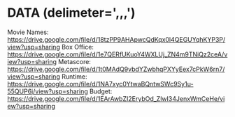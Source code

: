 # DATA (delimeter=',,,')

Movie Names: https://drive.google.com/file/d/18tzPP9AHApwcQdKqx0l4QEGUYqhKYP3P/view?usp=sharing
Box Office: https://drive.google.com/file/d/1e7QERfUKuoY4WXLUj_ZN4m9TNiQz2ceA/view?usp=sharing
Metascore: https://drive.google.com/file/d/1t0MAdQ9vbdYZwbhqPXYyEex7cPkW6rn7/view?usp=sharing
Runtime: https://drive.google.com/file/d/1NA7xyc0YtwaBQntwSWc9Sy1u-55QUP6j/view?usp=sharing
Budget: https://drive.google.com/file/d/1EArAwbZI2ErybOd_ZlwI34JenxWmCeHe/view?usp=sharing


